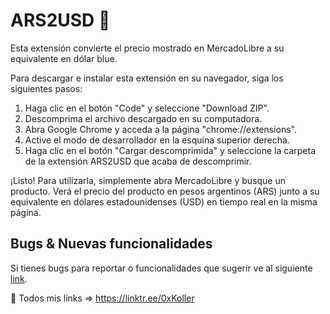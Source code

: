 # ARS2USD 💸

Esta extensión convierte el precio mostrado en MercadoLibre a su equivalente en dólar blue. 

Para descargar e instalar esta extensión en su navegador, siga los siguientes pasos:


1. Haga clic en el botón "Code" y seleccione "Download ZIP".
2. Descomprima el archivo descargado en su computadora.
3. Abra Google Chrome y acceda a la página "chrome://extensions".
4. Active el modo de desarrollador en la esquina superior derecha.
5. Haga clic en el botón "Cargar descomprimida" y seleccione la carpeta de la extensión ARS2USD que acaba de descomprimir.

¡Listo! Para utilizarla, simplemente abra MercadoLibre y busque un producto. Verá el precio del producto en pesos argentinos (ARS) junto a su equivalente en dólares estadounidenses (USD) en tiempo real en la misma página.


## Bugs & Nuevas funcionalidades
Si tienes bugs para reportar o funcionalidades que sugerir ve al siguiente [link](https://github.com/0xKoller/ars2usd/issues).

🔗 Todos mis links => https://linktr.ee/0xKoller
